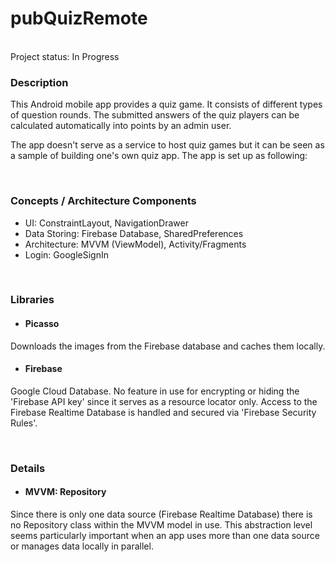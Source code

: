 # pubQuizRemote

<br>
Project status: In Progress
<br>

### Description

This Android mobile app provides a quiz game.
It consists of different types of question rounds.
The submitted answers of the quiz players can be calculated automatically into points by an admin user.

The app doesn't serve as a service to host quiz games but it can be seen as a sample of building one's own quiz app.
The app is set up as following:

<br>

### Concepts / Architecture Components

- UI: ConstraintLayout, NavigationDrawer
- Data Storing: Firebase Database, SharedPreferences
- Architecture: MVVM (ViewModel), Activity/Fragments
- Login: GoogleSignIn

<br>

### Libraries

- #### Picasso
 Downloads the images from the Firebase database and caches them locally.

- #### Firebase
Google Cloud Database. No feature in use for encrypting or hiding the 'Firebase API key' since it serves as a resource locator only.
Access to the Firebase Realtime Database is handled and secured via 'Firebase Security Rules'.

<br>

### Details

- #### MVVM: Repository
Since there is only one data source (Firebase Realtime Database) there is no Repository class within the MVVM model in use.
This abstraction level seems particularly important when an app uses more than one data source or manages data locally in parallel.
